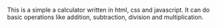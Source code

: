 This is  a simple a calculator written in html, css and javascript. It can do basic operations like addition, subtraction, division and multiplication.
